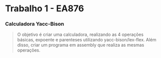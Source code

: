<h1> Trabalho 1 -  EA876 </h1>
<h3> Calculadora Yacc-Bison</h3>

> O objetivo é criar uma calculadora, realizando as 4 operações básicas, expoente e parenteses utilizando yacc-bison/lex-flex. 
> Além disso, criar um programa em assembly que realiza as mesmas operações.
